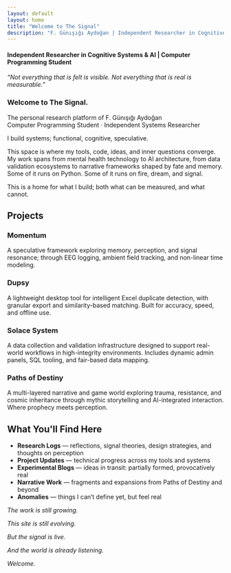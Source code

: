 ```yaml
---
layout: default
layout: home
title: "Welcome to The Signal"
description: "F. Günışığı Aydoğan | Independent Researcher in Cognitive Systems & AI | Computer Programming Student"
---
```


<h4><strong>Independent Researcher in Cognitive Systems & AI | Computer Programming Student</strong></h4>

<em>“Not everything that is felt is visible. Not everything that is real is measurable.”</em>

<h3><strong>Welcome to The Signal.</strong></h3>
<p>The personal research platform of F. Günışığı Aydoğan<br>
Computer Programming Student · Independent Systems Researcher</p>

<p>I build systems; functional, cognitive, speculative.</p>

<p>This space is where my tools, code, ideas, and inner questions converge. My work spans from mental health technology to AI architecture, from data validation ecosystems to narrative frameworks shaped by fate and memory. Some of it runs on Python. Some of it runs on fire, dream, and signal.</p>

<p>This is a home for what I build; both what can be measured, and what cannot.</p>


<h2><strong>Projects</strong></h2>

<h3><strong>Momentum</strong></h3>
A speculative framework exploring memory, perception, and signal resonance; through EEG logging, ambient field tracking, and non-linear time modeling.

<h3><strong>Dupsy</strong></h3>
A lightweight desktop tool for intelligent Excel duplicate detection, with granular export and similarity-based matching. Built for accuracy, speed, and offline use.

<h3><strong>Solace System</strong></h3>  
A data collection and validation infrastructure designed to support real-world workflows in high-integrity environments. Includes dynamic admin panels, SQL tooling, and fair-based data mapping.

<h3><strong>Paths of Destiny</strong></h3>  
A multi-layered narrative and game world exploring trauma, resistance, and cosmic inheritance through mythic storytelling and AI-integrated interaction. Where prophecy meets perception.

<h2><strong>What You'll Find Here</strong></h2>

<ul>
  <li><strong>Research Logs</strong> — reflections, signal theories, design strategies, and thoughts on perception</li>
  <li><strong>Project Updates</strong> — technical progress across my tools and systems</li>
  <li><strong>Experimental Blogs</strong> — ideas in transit: partially formed, provocatively real</li>
  <li><strong>Narrative Work</strong> — fragments and expansions from Paths of Destiny and beyond</li>
  <li><strong>Anomalies</strong> — things I can’t define yet, but feel real</li>
</ul>

<p><em>The work is still growing.</em></p>
<p><em>This site is still evolving.</em></p>
<p><em>But the signal is live.</em></p>
<p><em>And the world is already listening.</em></p>
<p><em>Welcome.</em></p>
